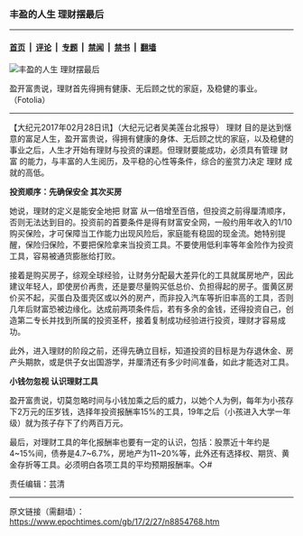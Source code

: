 ### 丰盈的人生 理财摆最后

---

#### [首页](../../../..?n8854768) &nbsp;|&nbsp; [评论](../../../../../epoch-comment?n8854768) &nbsp;|&nbsp; [专题](../../../../../epoch-special?n8854768) &nbsp;|&nbsp; [禁闻](../../../../../epoch-news?n8854768) &nbsp;|&nbsp; [禁书](../../../../../books?n8854768) &nbsp;|&nbsp; [翻墙](https://github.com/gfw-breaker/nogfw/blob/master/README.md?n8854768)


<div><img alt="丰盈的人生 理财摆最后" class="attachment-djy_600_400 size-djy_600_400 wp-post-image" src="https://i.epochtimes.com/assets/uploads/2017/02/247607-600x400.jpg"/>
<div class="caption">
 <p>
  盈开富贵说，理财首先得拥有健康、无后顾之忧的家庭，及稳健的事业。（Fotolia）
 </p>
</div></div><hr/><div class="post_content" id="artbody" itemprop="articleBody">
 <!-- article content begin -->
 <p>
  【大纪元2017年02月28日讯】（大纪元记者吴美莲台北报导）
  <ok href="https://www.epochtimes.com/gb/tag/%E7%90%86%E8%B4%A2.html">
   理财
  </ok>
  目的是达到惬意的富足人生，盈开富贵说，得拥有健康的身体、无后顾之忧的家庭，以及稳健的事业之后，人生才开始有理财与投资的课题。但理财要能成功，必须具有管理
  <ok href="https://www.epochtimes.com/gb/tag/%E8%B4%A2%E5%AF%8C.html">
   财富
  </ok>
  的能力，与丰富的人生阅历，及平稳的心性等条件，综合的鉴赏力决定
  <ok href="https://www.epochtimes.com/gb/tag/%E7%90%86%E8%B4%A2.html">
   理财
  </ok>
  成就的高低。
 </p>
 <p>
  <strong>
   投资顺序：先确保安全 其次买房
  </strong>
 </p>
 <p>
  她说，理财的定义是能安全地把
  <ok href="https://www.epochtimes.com/gb/tag/%E8%B4%A2%E5%AF%8C.html">
   财富
  </ok>
  从一倍增至百倍，但投资之前得厘清顺序，否则无法达到目的。投资前的首要条件是得有财富安全网，一般约用年收入的1/10购买保险，才可保障当工作能力出现风险后，家庭能有稳固的现金流。她特别提醒，保险归保险，不要把保险拿来当投资工具。不要使用低利率等年金险作为投资工具，容易被通货膨胀给打败。
 </p>
 <p>
  接着是购买房子，综观全球经验，让财务分配最大差异化的工具就属房地产，因此建议年轻人，即使房价再贵，还是要尽量购买低总价、负担得起的房子。蛋黄区房价买不起，买蛋白及蛋壳区或以外的房产，而非投入汽车等折旧率高的工具，否则几年后财富恐被边缘化。达成前两项条件后，若有多余的金钱，还得投资自己，创造第二专长并找到所属的投资圣杯，接着复制成功经验进行投资，理财才容易成功。
 </p>
 <p>
  此外，进入理财的阶段之前，还得先确立目标，知道投资的目标是为存退休金、房产头期款，或是供子女出国游学，并厘清还有多少时间准备，如此才能选对工具。
 </p>
 <p>
  <strong>
   小钱勿忽视 认识理财工具
  </strong>
 </p>
 <p>
  盈开富贵说，切莫忽略时间与小钱加乘之后的威力，以她个人为例，每年为小孩存下2万元的压岁钱，选择年投资报酬率15%的工具，19年之后（小孩进入大学一年级）就为孩子存下了约两百万元。
 </p>
 <p>
  最后，对理财工具的年化报酬率也要有一定的认识，包括：股票近十年约是4~15%间，债券是4.7~6.7%，房地产为11~20%等，此外还有选择权、期货、黄金存折等工具。必须明白各项工具的平均预期报酬率。◇#
 </p>
 <p>
  责任编辑：芸清
 </p>
 <!-- article content end -->
 <div id="below_article_ad">
 </div>
</div>


---

原文链接（需翻墙）：https://www.epochtimes.com/gb/17/2/27/n8854768.htm
